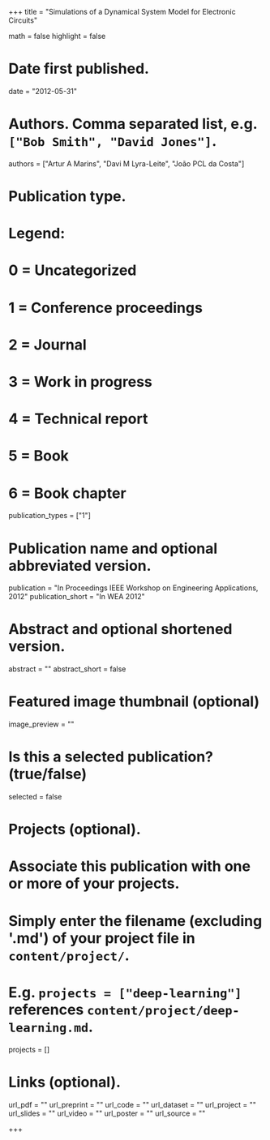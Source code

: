 +++
title = "Simulations of a Dynamical System Model for Electronic Circuits"

math = false
highlight = false

# Date first published.
date = "2012-05-31"

# Authors. Comma separated list, e.g. `["Bob Smith", "David Jones"]`.
authors = ["Artur A Marins", "Davi M Lyra-Leite", "João PCL da Costa"]

# Publication type.
# Legend:
# 0 = Uncategorized
# 1 = Conference proceedings
# 2 = Journal
# 3 = Work in progress
# 4 = Technical report
# 5 = Book
# 6 = Book chapter
publication_types = ["1"]

# Publication name and optional abbreviated version.
publication = "In Proceedings IEEE Workshop on Engineering Applications, 2012"
publication_short = "In WEA 2012"

# Abstract and optional shortened version.
abstract = ""
abstract_short = false

# Featured image thumbnail (optional)
image_preview = ""

# Is this a selected publication? (true/false)
selected = false

# Projects (optional).
#   Associate this publication with one or more of your projects.
#   Simply enter the filename (excluding '.md') of your project file in `content/project/`.
#   E.g. `projects = ["deep-learning"]` references `content/project/deep-learning.md`.
projects = []

# Links (optional).
url_pdf = ""
url_preprint = ""
url_code = ""
url_dataset = ""
url_project = ""
url_slides = ""
url_video = ""
url_poster = ""
url_source = ""

+++